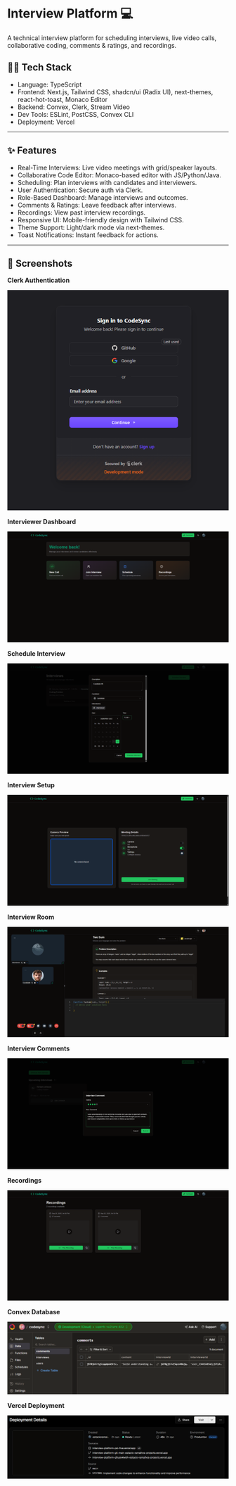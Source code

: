 # Interview Platform 💻

A technical interview platform for scheduling interviews, live video calls, collaborative coding, comments & ratings, and recordings.

## 🧑‍💻 Tech Stack

- Language: TypeScript
- Frontend: Next.js, Tailwind CSS, shadcn/ui (Radix UI), next-themes, react-hot-toast, Monaco Editor
- Backend: Convex, Clerk, Stream Video
- Dev Tools: ESLint, PostCSS, Convex CLI
- Deployment: Vercel

---

## ✨ Features

- Real-Time Interviews: Live video meetings with grid/speaker layouts.
- Collaborative Code Editor: Monaco-based editor with JS/Python/Java.
- Scheduling: Plan interviews with candidates and interviewers.
- User Authentication: Secure auth via Clerk.
- Role-Based Dashboard: Manage interviews and outcomes.
- Comments & Ratings: Leave feedback after interviews.
- Recordings: View past interview recordings.
- Responsive UI: Mobile-friendly design with Tailwind CSS.
- Theme Support: Light/dark mode via next-themes.
- Toast Notifications: Instant feedback for actions.

---

## 🚀 Screenshots

**Clerk Authentication**

![Clerk Authentication](screenshots/ClerkAuthentication.png)

**Interviewer Dashboard**

![Interviewer Dashboard](screenshots/InterviewerDashboard.png)

**Schedule Interview**

![Schedule Interview](screenshots/Schedule.png)

**Interview Setup**

![Interview Setup](screenshots/InterviewSetup.png)

**Interview Room**

![Interview Room](screenshots/InterviewRoom.png)

**Interview Comments**

![Interview Comments](screenshots/InterviewComments.png)

**Recordings**

![Recordings](screenshots/Recordings.png)

**Convex Database**

![Convex Database](screenshots/ConvexDatabase.png)

**Vercel Deployment**

![Vercel Deployment](screenshots/VercelDeployment.png)
